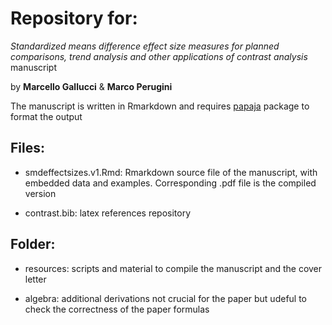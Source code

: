 # Repository for:

_Standardized means difference effect size measures for planned comparisons, trend analysis and other applications of contrast analysis_ manuscript 

by __Marcello Gallucci__ & __Marco Perugini__

The manuscript is written in Rmarkdown and requires [papaja](https://github.com/crsh/papaja) package to format the output

## Files:
 
* smdeffectsizes.v1.Rmd: Rmarkdown source file of the manuscript, with embedded data and examples. Corresponding .pdf file is the compiled version

* contrast.bib: latex references repository


## Folder:

* resources: scripts and material to compile the manuscript and the cover letter

* algebra: additional derivations not crucial for the paper but udeful to check the correctness of the paper formulas
